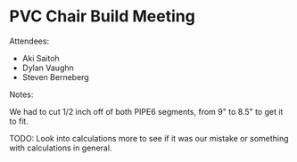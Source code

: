 
PVC Chair Build Meeting
=======================

Attendees:

* Aki Saitoh
* Dylan Vaughn
* Steven Berneberg

Notes:

We had to cut 1/2 inch off of both PIPE6 segments, from 9" to 8.5" to get it to fit.

TODO: Look into calculations more to see if it was our mistake or something with calculations in general.

